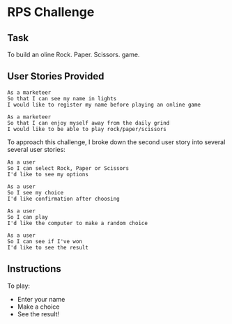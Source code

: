 # RPS Challenge

Task 
----

To build an oline Rock. Paper. Scissors. game.

User Stories Provided
-----------------------

```
As a marketeer
So that I can see my name in lights
I would like to register my name before playing an online game

As a marketeer
So that I can enjoy myself away from the daily grind
I would like to be able to play rock/paper/scissors
```
To approach this challenge, I broke down the second user story into several several user stories:

```
As a user
So I can select Rock, Paper or Scissors
I'd like to see my options

As a user
So I see my choice
I'd like confirmation after choosing

As a user
So I can play
I'd like the computer to make a random choice

As a user
So I can see if I've won
I'd like to see the result
```

Instructions
------------

To play:
* Enter your name
* Make a choice
* See the result!